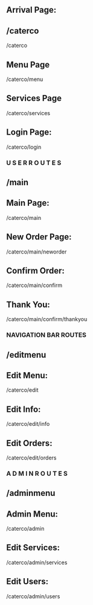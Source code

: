 ## Arrival Page:
##    /caterco    ##

/caterco

## Menu Page

/caterco/menu


## Services Page

/caterco/services

## Login Page:

/caterco/login

### U S E R   R O U T E S ###
##    /main    ##

## Main Page:

/caterco/main

## New Order Page:

/caterco/main/neworder

## Confirm Order:

/caterco/main/confirm

## Thank You:

/caterco/main/confirm/thankyou


### NAVIGATION BAR ROUTES ###
##    /editmenu    ###

## Edit Menu:

/caterco/edit

## Edit Info:

/caterco/edit/info

## Edit Orders:

/caterco/edit/orders


###  A D M I N   R O U T E S  ###
##    /adminmenu    ##

## Admin Menu:

/caterco/admin

## Edit Services:

/caterco/admin/services

## Edit Users:

/caterco/admin/users